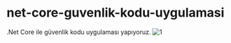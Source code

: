 # net-core-guvenlik-kodu-uygulamasi
.Net Core ile güvenlik kodu uygulaması yapıyoruz.
![1](https://user-images.githubusercontent.com/3786786/127771400-006be079-baa7-4e17-87bd-a7e6cb491513.JPG)
